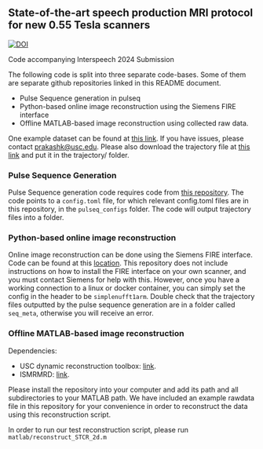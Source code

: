 ## State-of-the-art speech production MRI protocol for new 0.55 Tesla scanners

[![DOI](https://zenodo.org/badge/810527636.svg)](https://zenodo.org/doi/10.5281/zenodo.12751560)

Code accompanying Interspeech 2024 Submission

The following code is split into three separate code-bases. Some of them are separate github repositories linked in this README document.
- Pulse Sequence generation in pulseq
- Python-based online image reconstruction using the Siemens FIRE interface
- Offline MATLAB-based image reconstruction using collected raw data.

One example dataset can be found at [this link](https://drive.google.com/drive/folders/1ZP3Ztb4DEi4iH6kdqNjPRvvTDhjDGXLy?usp=drive_link). If you have issues, please contact prakashk@usc.edu.
Please also download the trajectory file at [this link](https://drive.google.com/file/d/1zoVTQ19sXUpN-9iILz7IFSXZPdNbktgp/view?usp=sharing) and put it in the trajectory/ folder.

### Pulse Sequence Generation
Pulse Sequence generation code requires code from [this repository](https://github.com/usc-mrel/rtspiral_pypulseq).
The code points to a `config.toml` file, for which relevant config.toml files are in this repository, in the `pulseq_configs` folder.
The code will output trajectory files into a folder. 

### Python-based online image reconstruction
Online image reconstruction can be done using the Siemens FIRE interface. Code can be found at this [location](https://github.com/usc-mrel/python-ismrmrd-server). This repository does not include instructions on how to install the FIRE interface on your own scanner, and you must contact Siemens for help with this. However, once you have a working connection to a linux or docker container, you can simply set the config in the header to be `simplenufft1arm`. Double check that the trajectory files outputted by the pulse sequence generation are in a folder called `seq_meta`, otherwise you will receive an error. 

### Offline MATLAB-based image reconstruction
Dependencies:
- USC dynamic reconstruction toolbox: [link](https://github.com/usc-mrel/usc_dynamic_reconstruction).
- ISMRMRD: [link](https://github.com/ismrmrd/ismrmrd).

Please install the repository into your computer and add its path and all subdirectories to your MATLAB path.
We have included an example rawdata file in this repository for your convenience in order to reconstruct the data using this reconstruction script.

In order to run our test reconstruction script, please run `matlab/reconstruct_STCR_2d.m`

